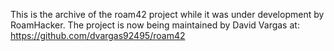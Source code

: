 This is the archive of the roam42 project while it was under development by RoamHacker.  The project is now being maintained by David Vargas at: https://github.com/dvargas92495/roam42
